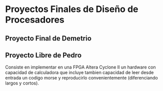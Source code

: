 # Proyectos Finales de Diseño de Procesadores
## Proyecto Final de Demetrio
## Proyecto Libre de Pedro
  Consiste en implementar en una FPGA Altera Cyclone II un hardware con capacidad de  calculadora que incluye tambien capacidad de leer desde entrada un codigo morse y reproducirlo convenientemente (diferenciando largos y cortos). 

